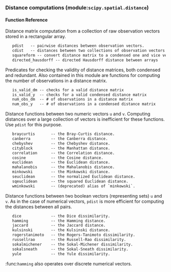 ### Distance computations (module:`scipy.spatial.distance`)

#### Function Reference

Distance matrix computation from a collection of raw observation vectors
stored in a rectangular array.

```html
   pdist   -- pairwise distances between observation vectors.
   cdist   -- distances between two collections of observation vectors
   squareform -- convert distance matrix to a condensed one and vice versa
   directed_hausdorff -- directed Hausdorff distance between arrays
```

Predicates for checking the validity of distance matrices, both
condensed and redundant. Also contained in this module are functions
for computing the number of observations in a distance matrix.

```html
   is_valid_dm -- checks for a valid distance matrix
   is_valid_y  -- checks for a valid condensed distance matrix
   num_obs_dm  -- # of observations in a distance matrix
   num_obs_y   -- # of observations in a condensed distance matrix
```

Distance functions between two numeric vectors `u` and `v`. Computing
distances over a large collection of vectors is inefficient for these
functions. Use `pdist` for this purpose.

```html
   braycurtis       -- the Bray-Curtis distance.
   canberra         -- the Canberra distance.
   chebyshev        -- the Chebyshev distance.
   cityblock        -- the Manhattan distance.
   correlation      -- the Correlation distance.
   cosine           -- the Cosine distance.
   euclidean        -- the Euclidean distance.
   mahalanobis      -- the Mahalanobis distance.
   minkowski        -- the Minkowski distance.
   seuclidean       -- the normalized Euclidean distance.
   sqeuclidean      -- the squared Euclidean distance.
   wminkowski       -- (deprecated) alias of `minkowski`.
```

Distance functions between two boolean vectors (representing sets) `u` and
`v`. As in the case of numerical vectors, `pdist` is more efficient for
computing the distances between all pairs.

```html
   dice             -- the Dice dissimilarity.
   hamming          -- the Hamming distance.
   jaccard          -- the Jaccard distance.
   kulsinski        -- the Kulsinski distance.
   rogerstanimoto   -- the Rogers-Tanimoto dissimilarity.
   russellrao       -- the Russell-Rao dissimilarity.
   sokalmichener    -- the Sokal-Michener dissimilarity.
   sokalsneath      -- the Sokal-Sneath dissimilarity.
   yule             -- the Yule dissimilarity.
```

:func:`hamming` also operates over discrete numerical vectors.
